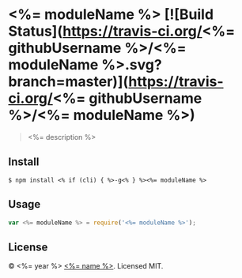 # <%= moduleName %> [![Build Status](https://travis-ci.org/<%= githubUsername %>/<%= moduleName %>.svg?branch=master)](https://travis-ci.org/<%= githubUsername %>/<%= moduleName %>)

> <%= description %> 

## Install

```shell
$ npm install <% if (cli) { %>-g<% } %><%= moduleName %>
```

## Usage

```js
var <%= moduleName %> = require('<%= moduleName %>');
```

## License

© <%= year %> [<%= name %>](<%= website %>).  Licensed MIT.
